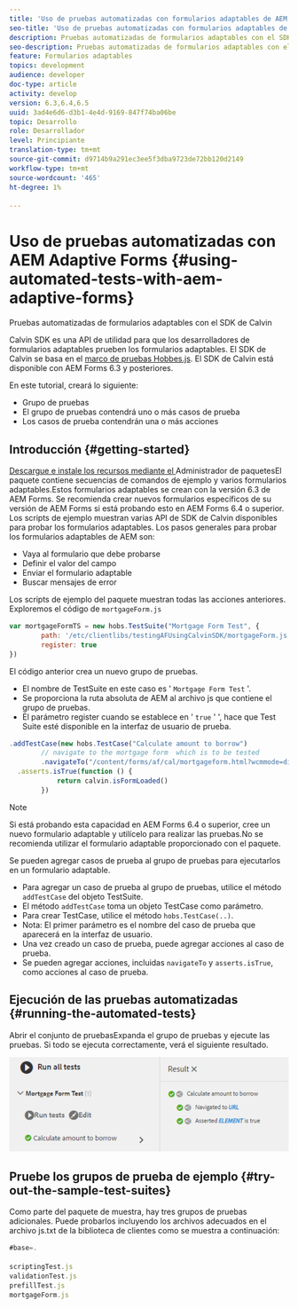 ```yaml
---
title: 'Uso de pruebas automatizadas con formularios adaptables de AEM '
seo-title: 'Uso de pruebas automatizadas con formularios adaptables de AEM '
description: Pruebas automatizadas de formularios adaptables con el SDK de Calvin
seo-description: Pruebas automatizadas de formularios adaptables con el SDK de Calvin
feature: Formularios adaptables
topics: development
audience: developer
doc-type: article
activity: develop
version: 6.3,6.4,6.5
uuid: 3ad4e6d6-d3b1-4e4d-9169-847f74ba06be
topic: Desarrollo
role: Desarrollador
level: Principiante
translation-type: tm+mt
source-git-commit: d9714b9a291ec3ee5f3dba9723de72bb120d2149
workflow-type: tm+mt
source-wordcount: '465'
ht-degree: 1%

---
```



# Uso de pruebas automatizadas con AEM Adaptive Forms {#using-automated-tests-with-aem-adaptive-forms}

Pruebas automatizadas de formularios adaptables con el SDK de Calvin

Calvin SDK es una API de utilidad para que los desarrolladores de formularios adaptables prueben los formularios adaptables. El SDK de Calvin se basa en el [marco de pruebas Hobbes.js](https://docs.adobe.com/docs/en/aem/6-3/develop/ref/test-api/index.html). El SDK de Calvin está disponible con AEM Forms 6.3 y posteriores.

En este tutorial, creará lo siguiente:

* Grupo de pruebas
* El grupo de pruebas contendrá uno o más casos de prueba
* Los casos de prueba contendrán una o más acciones

## Introducción {#getting-started}

[Descargue e instale los recursos mediante el ](assets/testingadaptiveformsusingcalvinsdk1.zip)Administrador de paquetesEl paquete contiene secuencias de comandos de ejemplo y varios formularios adaptables.Estos formularios adaptables se crean con la versión 6.3 de AEM Forms. Se recomienda crear nuevos formularios específicos de su versión de AEM Forms si está probando esto en AEM Forms 6.4 o superior. Los scripts de ejemplo muestran varias API de SDK de Calvin disponibles para probar los formularios adaptables. Los pasos generales para probar los formularios adaptables de AEM son:

* Vaya al formulario que debe probarse
* Definir el valor del campo
* Enviar el formulario adaptable
* Buscar mensajes de error

Los scripts de ejemplo del paquete muestran todas las acciones anteriores.
Exploremos el código de `mortgageForm.js`

```javascript
var mortgageFormTS = new hobs.TestSuite("Mortgage Form Test", {
        path: '/etc/clientlibs/testingAFUsingCalvinSDK/mortgageForm.js',
        register: true
})
```

El código anterior crea un nuevo grupo de pruebas.

* El nombre de TestSuite en este caso es &#39; `Mortgage Form Test` &#39;.
* Se proporciona la ruta absoluta de AEM al archivo js que contiene el grupo de pruebas.
* El parámetro register cuando se establece en &#39; `true` &#39; &#39;, hace que Test Suite esté disponible en la interfaz de usuario de prueba.

```javascript
.addTestCase(new hobs.TestCase("Calculate amount to borrow")
        // navigate to the mortgage form  which is to be tested
        .navigateTo("/content/forms/af/cal/mortgageform.html?wcmmode=disabled")
  .asserts.isTrue(function () {
            return calvin.isFormLoaded()
        })
```

>[!NOTE]
>
>Si está probando esta capacidad en AEM Forms 6.4 o superior, cree un nuevo formulario adaptable y utilícelo para realizar las pruebas.No se recomienda utilizar el formulario adaptable proporcionado con el paquete.

Se pueden agregar casos de prueba al grupo de pruebas para ejecutarlos en un formulario adaptable.

* Para agregar un caso de prueba al grupo de pruebas, utilice el método `addTestCase` del objeto TestSuite.
* El método `addTestCase` toma un objeto TestCase como parámetro.
* Para crear TestCase, utilice el método `hobs.TestCase(..)`.
* Nota: El primer parámetro es el nombre del caso de prueba que aparecerá en la interfaz de usuario.
* Una vez creado un caso de prueba, puede agregar acciones al caso de prueba.
* Se pueden agregar acciones, incluidas `navigateTo` y `asserts.isTrue`, como acciones al caso de prueba.

## Ejecución de las pruebas automatizadas {#running-the-automated-tests}

[](http://localhost:4502/libs/granite/testing/hobbes.html)Abrir el conjunto de pruebasExpanda el grupo de pruebas y ejecute las pruebas. Si todo se ejecuta correctamente, verá el siguiente resultado.

![calvinsdk](assets/calvinimage.png)

## Pruebe los grupos de prueba de ejemplo {#try-out-the-sample-test-suites}

Como parte del paquete de muestra, hay tres grupos de pruebas adicionales. Puede probarlos incluyendo los archivos adecuados en el archivo js.txt de la biblioteca de clientes como se muestra a continuación:

```javascript
#base=.

scriptingTest.js
validationTest.js
prefillTest.js
mortgageForm.js
```
